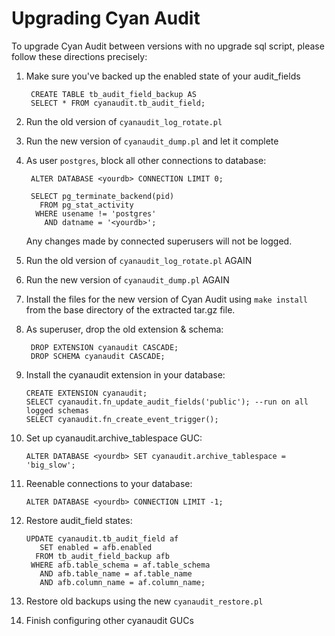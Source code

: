 Upgrading Cyan Audit
====================

To upgrade Cyan Audit between versions with no upgrade sql script, please follow
these directions precisely:

1. Make sure you've backed up the enabled state of your audit_fields

        CREATE TABLE tb_audit_field_backup AS
        SELECT * FROM cyanaudit.tb_audit_field;

2. Run the old version of `cyanaudit_log_rotate.pl`

3. Run the new version of `cyanaudit_dump.pl` and let it complete

4. As user `postgres`, block all other connections to database: 

        ALTER DATABASE <yourdb> CONNECTION LIMIT 0;

        SELECT pg_terminate_backend(pid)
          FROM pg_stat_activity
         WHERE usename != 'postgres'
           AND datname = '<yourdb>';

   Any changes made by connected superusers will not be logged.

5. Run the old version of `cyanaudit_log_rotate.pl` AGAIN

6. Run the new version of `cyanaudit_dump.pl` AGAIN 

7. Install the files for the new version of Cyan Audit using `make install` from
   the base directory of the extracted tar.gz file.

8. As superuser, drop the old extension & schema:

        DROP EXTENSION cyanaudit CASCADE;
        DROP SCHEMA cyanaudit CASCADE;

10. Install the cyanaudit extension in your database:
    
        CREATE EXTENSION cyanaudit;
        SELECT cyanaudit.fn_update_audit_fields('public'); --run on all logged schemas
        SELECT cyanaudit.fn_create_event_trigger();

11. Set up cyanaudit.archive_tablespace GUC:

        ALTER DATABASE <yourdb> SET cyanaudit.archive_tablespace = 'big_slow';

12. Reenable connections to your database:

        ALTER DATABASE <yourdb> CONNECTION LIMIT -1;

13. Restore audit_field states:

        UPDATE cyanaudit.tb_audit_field af
           SET enabled = afb.enabled
          FROM tb_audit_field_backup afb
         WHERE afb.table_schema = af.table_schema
           AND afb.table_name = af.table_name
           AND afb.column_name = af.column_name;

14. Restore old backups using the new `cyanaudit_restore.pl`

15. Finish configuring other cyanaudit GUCs
    

